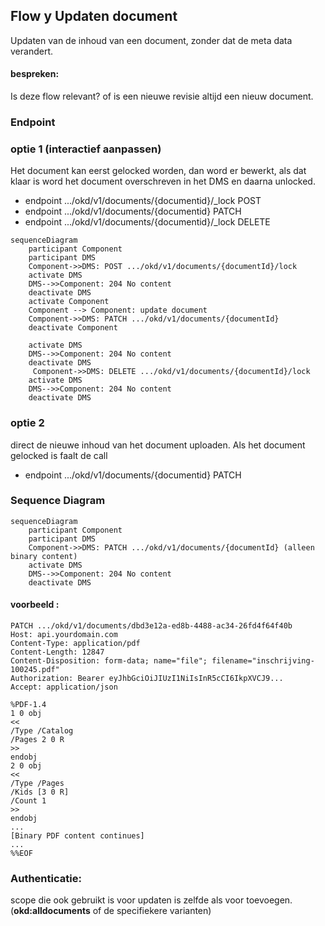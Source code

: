 ## Flow y Updaten document
Updaten van de inhoud van een document, zonder dat de meta data verandert.

#### bespreken:
 Is deze flow relevant? of is een nieuwe revisie altijd een nieuw document.

### Endpoint

### optie 1 (interactief aanpassen)
Het document kan eerst gelocked worden, dan word er bewerkt, als dat klaar is word het document overschreven in het DMS en daarna unlocked.
*  endpoint .../okd/v1/documents/{documentid}/_lock POST
*  endpoint .../okd/v1/documents/{documentid} PATCH
 *  endpoint .../okd/v1/documents/{documentid}/_lock DELETE 

```mermaid
sequenceDiagram
    participant Component
    participant DMS
    Component->>DMS: POST .../okd/v1/documents/{documentId}/lock
    activate DMS
    DMS-->>Component: 204 No content
    deactivate DMS
    activate Component
    Component --> Component: update document
    Component->>DMS: PATCH .../okd/v1/documents/{documentId}
    deactivate Component

    activate DMS
    DMS-->>Component: 204 No content
    deactivate DMS
     Component->>DMS: DELETE .../okd/v1/documents/{documentId}/lock
    activate DMS
    DMS-->>Component: 204 No content
    deactivate DMS

```
### optie 2
direct de nieuwe inhoud van het document uploaden. Als het document gelocked is faalt de call
*  endpoint .../okd/v1/documents/{documentid} PATCH


### Sequence Diagram

```mermaid
sequenceDiagram
    participant Component
    participant DMS
    Component->>DMS: PATCH .../okd/v1/documents/{documentId} (alleen binary content)
    activate DMS
    DMS-->>Component: 204 No content
    deactivate DMS
```

####  voorbeeld :
```
PATCH .../okd/v1/documents/dbd3e12a-ed8b-4488-ac34-26fd4f64f40b
Host: api.yourdomain.com
Content-Type: application/pdf
Content-Length: 12847
Content-Disposition: form-data; name="file"; filename="inschrijving-100245.pdf"
Authorization: Bearer eyJhbGciOiJIUzI1NiIsInR5cCI6IkpXVCJ9...
Accept: application/json

%PDF-1.4
1 0 obj
<<
/Type /Catalog
/Pages 2 0 R
>>
endobj
2 0 obj
<<
/Type /Pages
/Kids [3 0 R]
/Count 1
>>
endobj
...
[Binary PDF content continues]
...
%%EOF
```

### Authenticatie:
scope die ook gebruikt is voor updaten is zelfde als voor toevoegen. (**okd:alldocuments** of de specifiekere varianten)
